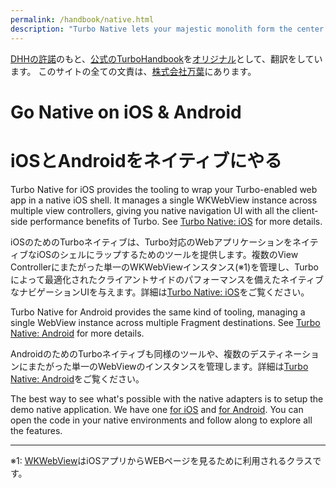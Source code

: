```yaml
---
permalink: /handbook/native.html
description: "Turbo Native lets your majestic monolith form the center of your native iOS and Android apps, with seamless transitions between web and native sections."
---
```


[DHHの許諾](https://github.com/hotwired/turbo-site/issues/96)のもと、[公式のTurboHandbook](https://turbo.hotwired.dev/handbook/introduction)を[オリジナル](https://github.com/hotwired/turbo-site/commit/59943d962b37a02c1dcb68ebaa1057f713a45975)として、翻訳をしています。
このサイトの全ての文責は、[株式会社万葉](https://everyleaf.com/)にあります。

# Go Native on iOS & Android
# iOSとAndroidをネイティブにやる 

Turbo Native for iOS provides the tooling to wrap your Turbo-enabled web app in a native iOS shell. It manages a single WKWebView instance across multiple view controllers, giving you native navigation UI with all the client-side performance benefits of Turbo. See <a href="https://github.com/hotwired/turbo-ios">Turbo Native: iOS</a> for more details.

iOSのためのTurboネイティブは、Turbo対応のWebアプリケーションをネイティブなiOSのシェルにラップするためのツールを提供します。複数のView Controllerにまたがった単一のWKWebViewインスタンス(※1)を管理し、Turboによって最適化されたクライアントサイドのパフォーマンスを備えたネイティブなナビゲーションUIを与えます。詳細は<a href="https://github.com/hotwired/turbo-ios">Turbo Native: iOS</a>をご覧ください。


Turbo Native for Android provides the same kind of tooling, managing a single WebView instance across multiple Fragment destinations. See <a href="https://github.com/hotwired/turbo-android">Turbo Native: Android</a> for more details.

AndroidのためのTurboネイティブも同様のツールや、複数のデスティネーションにまたがった単一のWebViewのインスタンスを管理します。詳細は<a href="https://github.com/hotwired/turbo-android">Turbo Native: Android</a>をご覧ください。

The best way to see what's possible with the native adapters is to setup the demo native application. We have one [for iOS](https://github.com/hotwired/turbo-ios/blob/main/Demo/README.md) and [for Android](https://github.com/hotwired/turbo-android/blob/main/demo/README.md). You can open the code in your native environments and follow along to explore all the features.


-----
※1: [WKWebView](https://developer.apple.com/documentation/webkit/wkwebview)はiOSアプリからWEBページを見るために利用されるクラスです。
